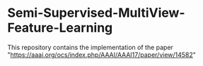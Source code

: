# Semi-Supervised-MultiView-Feature-Learning
This repository contains the implementation of the paper "https://aaai.org/ocs/index.php/AAAI/AAAI17/paper/view/14582"

